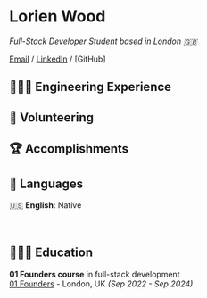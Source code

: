 # Lorien Wood

_Full-Stack Developer Student based in London 🇬🇧_ <br>

[Email](mailto:lorienmwood@gmail.com) / [LinkedIn](https://www.linkedin.com/in/lorienwood) / [GitHub] 

## 👩🏼‍💻 Engineering Experience

## 📌 Volunteering
    
## 🏆 Accomplishments

## 💬 Languages

🇺🇸 **English**: Native <br>
<br><br>

## 👩🏼‍🎓 Education

**01 Founders course** in full-stack development<br>
[01 Founders](https://01founders.co/) - London, UK _(Sep 2022 - Sep 2024)_ <br>
